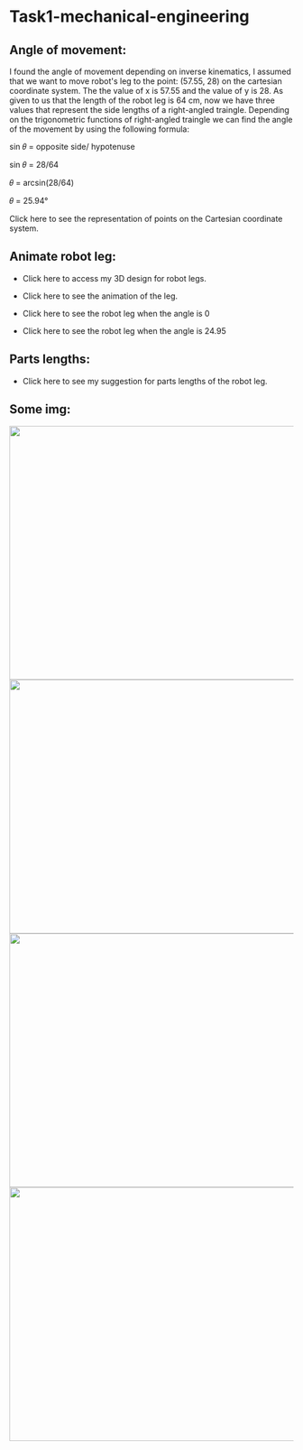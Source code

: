 # Task1-mechanical-engineering
## Angle of movement:

I found the angle of movement depending on inverse kinematics, I assumed that we want to move robot's leg to the point: (57.55, 28) on the cartesian coordinate system. The the value of x is 57.55 and the value of y is 28. As given to us that the length of the robot leg is 64 cm, now we have three values that represent the side lengths of a right-angled traingle. Depending on the trigonometric functions of right-angled traingle we can find the angle of the movement by using the following formula:

sin 𝜃 = opposite side/ hypotenuse

sin 𝜃 = 28/64

𝜃 = arcsin(28/64)

𝜃 = 25.94°

Click here to see the representation of points on the Cartesian coordinate system.

## Animate robot leg:

* Click here to access my 3D design for robot legs.

* Click here to see the animation of the leg.
* Click here to see the robot leg when the angle is 0
* Click here to see the robot leg when the angle is 24.95

## Parts lengths:

* Click here to see my suggestion for parts lengths of the robot leg.


## Some img:

<img src="https://user-images.githubusercontent.com/109294776/182015175-8b4ac4e0-1a85-45dd-8d4d-99a01621739e.jpg" width="800" height="450">


<img src="https://user-images.githubusercontent.com/109294776/182015334-70c8e6d4-009a-4e4d-9158-eca8a63deb0c.jpg" width="800" height="450">


<img src="https://user-images.githubusercontent.com/109294776/182015497-3a5e7647-820c-4e91-a959-c45b6e48894f.jpeg" width="800" height="450">


<img src="https://user-images.githubusercontent.com/109294776/182015563-dedec03f-d6f6-42c8-a443-ed99f92aabc6.jpeg" width="800" height="450">















